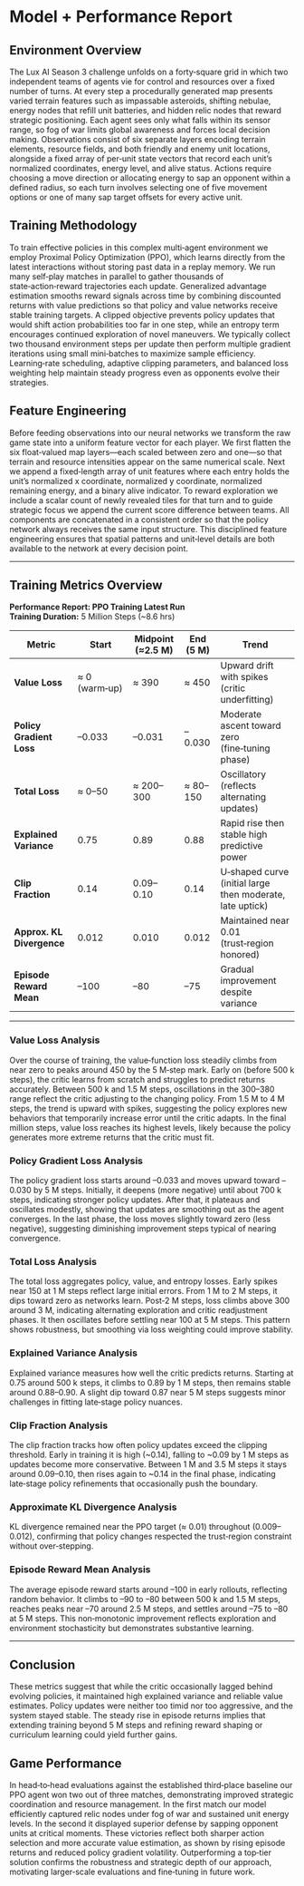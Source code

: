 # Model + Performance Report

## Environment Overview
The Lux AI Season 3 challenge unfolds on a forty‑square grid in which two independent teams of agents vie for control and resources over a fixed number of turns. At every step a procedurally generated map presents varied terrain features such as impassable asteroids, shifting nebulae, energy nodes that refill unit batteries, and hidden relic nodes that reward strategic positioning. Each agent sees only what falls within its sensor range, so fog of war limits global awareness and forces local decision making. Observations consist of six separate layers encoding terrain elements, resource fields, and both friendly and enemy unit locations, alongside a fixed array of per‑unit state vectors that record each unit’s normalized coordinates, energy level, and alive status. Actions require choosing a move direction or allocating energy to sap an opponent within a defined radius, so each turn involves selecting one of five movement options or one of many sap target offsets for every active unit.

## Training Methodology
To train effective policies in this complex multi‑agent environment we employ Proximal Policy Optimization (PPO), which learns directly from the latest interactions without storing past data in a replay memory. We run many self‑play matches in parallel to gather thousands of state‑action‑reward trajectories each update. Generalized advantage estimation smooths reward signals across time by combining discounted returns with value predictions so that policy and value networks receive stable training targets. A clipped objective prevents policy updates that would shift action probabilities too far in one step, while an entropy term encourages continued exploration of novel maneuvers. We typically collect two thousand environment steps per update then perform multiple gradient iterations using small mini‑batches to maximize sample efficiency. Learning‑rate scheduling, adaptive clipping parameters, and balanced loss weighting help maintain steady progress even as opponents evolve their strategies.

## Feature Engineering
Before feeding observations into our neural networks we transform the raw game state into a uniform feature vector for each player. We first flatten the six float‑valued map layers—each scaled between zero and one—so that terrain and resource intensities appear on the same numerical scale. Next we append a fixed‑length array of unit features where each entry holds the unit’s normalized x coordinate, normalized y coordinate, normalized remaining energy, and a binary alive indicator. To reward exploration we include a scalar count of newly revealed tiles for that turn and to guide strategic focus we append the current score difference between teams. All components are concatenated in a consistent order so that the policy network always receives the same input structure. This disciplined feature engineering ensures that spatial patterns and unit‑level details are both available to the network at every decision point.

---

## Training Metrics Overview

**Performance Report: PPO Training Latest Run**  
**Training Duration:** 5 Million Steps (~8.6 hrs)

| Metric                  | Start           | Midpoint (≈2.5 M) | End (5 M)   | Trend                                                       |
|-------------------------|-----------------|-------------------|-------------|-------------------------------------------------------------|
| **Value Loss**          | ≈ 0 (warm‑up)    | ≈ 390             | ≈ 450       | Upward drift with spikes (critic underfitting)              |
| **Policy Gradient Loss**| –0.033          | –0.031            | –0.030      | Moderate ascent toward zero (fine‑tuning phase)             |
| **Total Loss**          | ≈ 0–50          | ≈ 200–300         | ≈ 80–150    | Oscillatory (reflects alternating updates)                  |
| **Explained Variance**  | 0.75            | 0.89              | 0.88        | Rapid rise then stable high predictive power                |
| **Clip Fraction**       | 0.14            | 0.09–0.10         | 0.14        | U‑shaped curve (initial large then moderate, late uptick)   |
| **Approx. KL Divergence**| 0.012          | 0.010             | 0.012       | Maintained near 0.01 (trust‑region honored)                 |
| **Episode Reward Mean** | –100            | –80               | –75         | Gradual improvement despite variance                        |

---

### Value Loss Analysis
Over the course of training, the value‑function loss steadily climbs from near zero to peaks around 450 by the 5 M‑step mark. Early on (before 500 k steps), the critic learns from scratch and struggles to predict returns accurately. Between 500 k and 1.5 M steps, oscillations in the 300–380 range reflect the critic adjusting to the changing policy. From 1.5 M to 4 M steps, the trend is upward with spikes, suggesting the policy explores new behaviors that temporarily increase error until the critic adapts. In the final million steps, value loss reaches its highest levels, likely because the policy generates more extreme returns that the critic must fit.

### Policy Gradient Loss Analysis
The policy gradient loss starts around –0.033 and moves upward toward –0.030 by 5 M steps. Initially, it deepens (more negative) until about 700 k steps, indicating stronger policy updates. After that, it plateaus and oscillates modestly, showing that updates are smoothing out as the agent converges. In the last phase, the loss moves slightly toward zero (less negative), suggesting diminishing improvement steps typical of nearing convergence.

### Total Loss Analysis
The total loss aggregates policy, value, and entropy losses. Early spikes near 150 at 1 M steps reflect large initial errors. From 1 M to 2 M steps, it dips toward zero as networks learn. Post‑2 M steps, loss climbs above 300 around 3 M, indicating alternating exploration and critic readjustment phases. It then oscillates before settling near 100 at 5 M steps. This pattern shows robustness, but smoothing via loss weighting could improve stability.

### Explained Variance Analysis
Explained variance measures how well the critic predicts returns. Starting at 0.75 around 500 k steps, it climbs to 0.89 by 1 M steps, then remains stable around 0.88–0.90. A slight dip toward 0.87 near 5 M steps suggests minor challenges in fitting late‑stage policy nuances.

### Clip Fraction Analysis
The clip fraction tracks how often policy updates exceed the clipping threshold. Early in training it is high (~0.14), falling to ~0.09 by 1 M steps as updates become more conservative. Between 1 M and 3.5 M steps it stays around 0.09–0.10, then rises again to ~0.14 in the final phase, indicating late‑stage policy refinements that occasionally push the boundary.

### Approximate KL Divergence Analysis
KL divergence remained near the PPO target (≈ 0.01) throughout (0.009–0.012), confirming that policy changes respected the trust‑region constraint without over‑stepping.

### Episode Reward Mean Analysis
The average episode reward starts around –100 in early rollouts, reflecting random behavior. It climbs to –90 to –80 between 500 k and 1.5 M steps, reaches peaks near –70 around 2.5 M steps, and settles around –75 to –80 at 5 M steps. This non‑monotonic improvement reflects exploration and environment stochasticity but demonstrates substantive learning.

---

## Conclusion
These metrics suggest that while the critic occasionally lagged behind evolving policies, it maintained high explained variance and reliable value estimates. Policy updates were neither too timid nor too aggressive, and the system stayed stable. The steady rise in episode returns implies that extending training beyond 5 M steps and refining reward shaping or curriculum learning could yield further gains.

## Game Performance
In head‑to‑head evaluations against the established third‑place baseline our PPO agent won two out of three matches, demonstrating improved strategic coordination and resource management. In the first match our model efficiently captured relic nodes under fog of war and sustained unit energy levels. In the second it displayed superior defense by sapping opponent units at critical moments. These victories reflect both sharper action selection and more accurate value estimation, as shown by rising episode returns and reduced policy gradient volatility. Outperforming a top‑tier solution confirms the robustness and strategic depth of our approach, motivating larger‑scale evaluations and fine‑tuning in future work.
